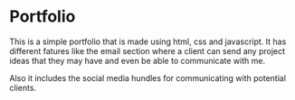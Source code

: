 # Portfolio

This is a simple portfolio that is made using html, css and javascript.
It has different fatures like the email section where a client can send 
any project ideas that they may have and even be able to communicate with me.

Also it includes the social media hundles for communicating with potential clients. 
